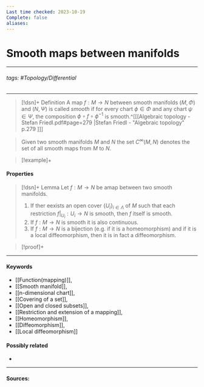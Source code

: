```yaml
---
Last time checked: 2023-10-19
Complete: false
aliases:
---
```

# Smooth maps between manifolds
***
###### tags: #Topology/Differential 
***
>[!dsn]+ Definition
>A map $f:M\to N$ between smooth manifolds $(M,\Phi)$ and $(N,\Psi)$ is called *smooth* if for every chart $\phi\in\Phi$ and any chart $\psi\in\Psi$, the composition $\phi\circ f\circ\phi^{-1}$ is smooth.^[[[Algebraic topology - Stefan Friedl.pdf#page=279 |Stefan Friedl - "Algebraic topology" p.279 ]]]

>Given two smooth manifolds $M$ and $N$ the set $C^{\infty}(M,N)$ denotes the set of all smooth maps from $M$ to $N$.

>[!example]+ 
>

#### Properties 
>[!dsn]+ Lemma
>Let $f:M\to N$ be  amap between two smooth manifolds.
>1. If ther eexists an open cover $\{U_{i}\}_{i\in\Lambda}$ of $M$ such that each restriction $f|_{U_{i}}:U_{i}\to N$ is smooth, then $f$ itself is smooth.
>2. If $f:M\to N$ is smooth it is also continuous.
>3. If $f:M\to N$ is a bijection (e.g. if it is a homeomorphism) and if it is a local diffeomorphism, then it is in fact a diffeomorphism.

>[!proof]+
>

***
#### Keywords
- [[Function(mapping)]],
- [[Smooth manifold]],
- [[n-dimensional chart]],
- [[Covering of a set]],
- [[Open and closed subsets]],
- [[Restriction and extension of a mapping]],
- [[Homeomorphism]],
- [[Diffeomorphism]],
- [[Local diffeomorphism]]
#### Possibly related
- 
***
#### Sources: